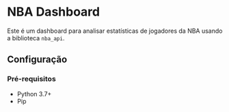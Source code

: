 # NBA Dashboard

Este é um dashboard para analisar estatísticas de jogadores da NBA usando a biblioteca `nba_api`.

## Configuração

### Pré-requisitos

- Python 3.7+
- Pip